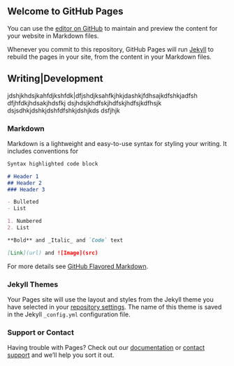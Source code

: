## Welcome to GitHub Pages

You can use the [editor on GitHub](https://github.com/jpspadaro/jpspadaro.github.io/edit/master/README.md) to maintain and preview the content for your website in Markdown files.

Whenever you commit to this repository, GitHub Pages will run [Jekyll](https://jekyllrb.com/) to rebuild the pages in your site, from the content in your Markdown files.

Writing|Development
-------------------
jdshjkhdsjkahfdjkshfdk|dfjshdjksahfkjhkjdashkjfdhsajkdfshkjadfsh dfjhfdkjhdsakjhdsfkj dsjhdsjkhdfskjhdfskjhdfsjkdfhsjk dsjsdhkjdshkjdshfdfshkjdshjkds dsfjhjk

### Markdown

Markdown is a lightweight and easy-to-use syntax for styling your writing. It includes conventions for

```markdown
Syntax highlighted code block

# Header 1
## Header 2
### Header 3

- Bulleted
- List

1. Numbered
2. List

**Bold** and _Italic_ and `Code` text

[Link](url) and ![Image](src)
```

For more details see [GitHub Flavored Markdown](https://guides.github.com/features/mastering-markdown/).

### Jekyll Themes

Your Pages site will use the layout and styles from the Jekyll theme you have selected in your [repository settings](https://github.com/jpspadaro/jpspadaro.github.io/settings). The name of this theme is saved in the Jekyll `_config.yml` configuration file.

### Support or Contact

Having trouble with Pages? Check out our [documentation](https://help.github.com/categories/github-pages-basics/) or [contact support](https://github.com/contact) and we’ll help you sort it out.
